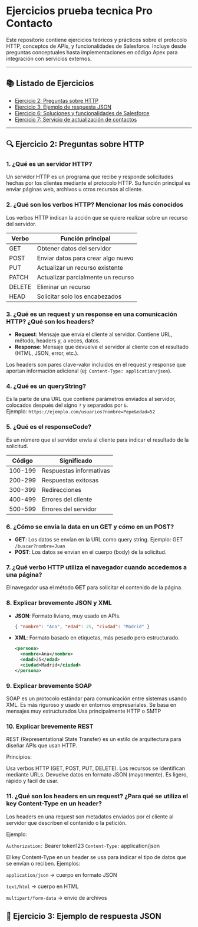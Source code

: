 # Ejercicios prueba tecnica Pro Contacto

Este repositorio contiene ejercicios teóricos y prácticos sobre el protocolo HTTP, conceptos de APIs, y funcionalidades de Salesforce. Incluye desde preguntas conceptuales hasta implementaciones en código Apex para integración con servicios externos.

---

## 📚 Listado de Ejercicios

- [Ejercicio 2: Preguntas sobre HTTP](#ejercicio-2-preguntas-sobre-http)  
- [Ejercicio 3: Ejemplo de respuesta JSON](#ejercicio-3-ejemplo-de-respuesta-json)  
- [Ejercicio 6: Soluciones y funcionalidades de Salesforce](#ejercicio-6-soluciones-y-funcionalidades-de-salesforce)  
- [Ejercicio 7: Servicio de actualización de contactos](#ejercicio-7-servicio-de-actualización-de-contactos)  

---

## 🔍 Ejercicio 2: Preguntas sobre HTTP

### 1. ¿Qué es un servidor HTTP?
Un servidor HTTP es un programa que recibe y responde solicitudes hechas por los clientes mediante el protocolo HTTP. Su función principal es enviar páginas web, archivos u otros recursos al cliente.

### 2. ¿Qué son los verbos HTTP? Mencionar los más conocidos
Los verbos HTTP indican la acción que se quiere realizar sobre un recurso del servidor.

| Verbo   | Función principal |
|---------|------------------|
| GET     | Obtener datos del servidor |
| POST    | Enviar datos para crear algo nuevo |
| PUT     | Actualizar un recurso existente |
| PATCH   | Actualizar parcialmente un recurso |
| DELETE  | Eliminar un recurso |
| HEAD    | Solicitar solo los encabezados |

### 3. ¿Qué es un request y un response en una comunicación HTTP? ¿Qué son los headers?
- **Request**: Mensaje que envía el cliente al servidor. Contiene URL, método, headers y, a veces, datos.
- **Response**: Mensaje que devuelve el servidor al cliente con el resultado (HTML, JSON, error, etc.).

Los headers son pares clave-valor incluidos en el request y response que aportan información adicional 
(ej: `Content-Type: application/json`).

### 4. ¿Qué es un queryString?
Es la parte de una URL que contiene parámetros enviados al servidor, colocados después del signo `?` y separados por `&`.  
Ejemplo: `https://ejemplo.com/usuarios?nombre=Pepe&edad=52`

### 5. ¿Qué es el responseCode?
Es un número que el servidor envía al cliente para indicar el resultado de la solicitud.

| Código | Significado |
|--------|-------------|
| 100-199 | Respuestas informativas |
| 200-299 | Respuestas exitosas |
| 300-399 | Redirecciones |
| 400-499 | Errores del cliente |
| 500-599 | Errores del servidor |

### 6. ¿Cómo se envía la data en un GET y cómo en un POST?
- **GET**: Los datos se envían en la URL como query string.
  Ejemplo: GET `/buscar?nombre=Juan`
- **POST**: Los datos se envían en el cuerpo (body) de la solicitud.

### 7. ¿Qué verbo HTTP utiliza el navegador cuando accedemos a una página?
El navegador usa el método **GET** para solicitar el contenido de la página.

### 8. Explicar brevemente JSON y XML
- **JSON**: Formato liviano, muy usado en APIs.
  ```json
  { "nombre": "Ana", "edad": 25, "ciudad": "Madrid" }
- **XML**: Formato basado en etiquetas, más pesado pero estructurado.
  ```xml
  <persona>
    <nombre>Ana</nombre>
    <edad>25</edad>
    <ciudad>Madrid</ciudad>
  </persona>
### 9. Explicar brevemente SOAP
SOAP es un protocolo estándar para comunicación entre sistemas usando XML. 
Es más riguroso y usado en entornos empresariales.
Se basa en mensajes muy estructurados 
Usa principalmente HTTP o SMTP 

### 10. Explicar brevemente REST
REST (Representational State Transfer) es un estilo de arquitectura para diseñar APIs que usan HTTP. 

Principios: 

Usa verbos HTTP (GET, POST, PUT, DELETE). 
Los recursos se identifican mediante URLs. 
Devuelve datos en formato JSON (mayormente). 
Es ligero, rápido y fácil de usar. 

### 11. ¿Qué son los headers en un request?  ¿Para qué se utiliza el key Content-Type en un header?
Los headers en una request son metadatos enviados por el cliente al servidor que describen el contenido o la petición. 

Ejemplo: 

`Authorization:` Bearer token123 
`Content-Type:` application/json 

El key Content-Type en un header se usa para indicar el tipo de datos que se envían o reciben.
Ejemplos:

`application/json` → cuerpo en formato JSON

`text/html` → cuerpo en HTML

`multipart/form-data` → envío de archivos

## 📄 Ejercicio 3: Ejemplo de respuesta JSON



































  
